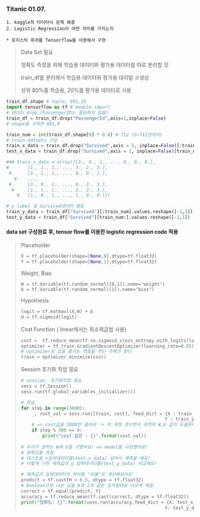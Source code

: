 ### Titanic 01.07.

```
1. kaggle의 타이타닉 문제 해결
2. Logistic Regression이 어떤 의미를 가지는지

* 로지스틱 회귀를 Tensorflow를 이용해서 구현
```

> Data Set 필요
>
> 정확도 측정을 위해 학습용 데이터와 평가용 데이터를 따로 분리할 것
>
> train_df를 분리해서 학습용 데이터와 평가용 데이털 ㄹ생성
>
> 상위 80%를 학습용, 20%를 평가용 데이터로 사용

```python
train_df.shape # tuple, 891,10
import tensorflow as tf # module import
# 데이터 drop (PassengerID는 필요하지 않음)
train_df = train_df.drop("PassengerId",axis=1,inplace=False)
# shape를 구하면 891,9
```

```python
train_num = int(train_df.shape[0] * 0.8) # 712 (0~711번까지)
# train datsets 구성
train_x_data = train_df.drop("Survived",axis = 1, inplace=False)[:train_num].values # inplace = False이면 원본을 변하게 하지 않음
test_x_data = train_df.drop("Survived",axis = 1, inplace=False)[train_num:].values # Values를 써서 값형태로 도출

### train_x_data = array([[3., 0., 1., ..., 0., 0., 0.],
#       [1., 1., 1., ..., 3., 2., 2.],
 #      [3., 1., 1., ..., 0., 0., 1.],
   #    ...,
 #      [3., 0., 1., ..., 0., 2., 3.],
  #     [1., 1., 1., ..., 2., 2., 3.],
    #   [1., 0., 1., ..., 1., 0., 0.]])
```

```python
# y label 및 Survived데이터 필요
train_y_data = train_df["Survived"][:train_num].values.reshape([-1,1])
test_y_data = train_df["Survived"][train_num:].values.reshape([-1,1])
```

#### data set 구성완료 후, tensor flow를 이용한 logistic regression code 적용

> Placeholder
>
> ```python
> X = tf.placeholder(shape=[None,8],dtype=tf.float32)
> Y = tf.placeholder(shape=[None,1],dtype=tf.float32)
> ```
>
> Weight, Bias
>
> ```
> W = tf.Variable(tf.random_normal([8,1]),name='weight')
> b = tf.Variable(tf.random_normal([1]),name="bias")
> ```
>
> Hypothesis
>
> ```python
> logit = tf.matmaul(X,W) + b
> H = tf.sigmoid(logit)
> ```
>
> Cost Function ( linear에서는 최소제곱법 사용)
>
> ```python
> cost =  tf.reduce_mean(tf.nn.sigmoid_cross_entropy_with_logits(logits=logit,labels=Y)) 
> optimizer = tf.train.GradientDescentOptimizer(learning_rate=0.01)
> # optimizer은 값을 줄이는 역할을 하는 주체가 된다
> train = optimizer.minimize(cost)
> ```
>
> Session 초기화 작업 필요
>
> ```python
> # session, 초기화작업 필요
> sess = tf.Session()
> sess.run(tf.global_variables_initializer())
> 
> # 학습
> for step in range(3000):
>     _, cost_val = sess.run([train, cost], feed_dict = {X : train_x_data,
>                                                       Y : train_y_data})
>     # => cost값을 3000번 줄여라 -> 이 과정 겪으면서 최적의 W,b 값이 도출된다
>     if step % 300 == 0:
>         print("cost 값은 : {}".format(cost_val))
>     
> # 우리가 원하는 W와 b를 구했어요! => model을 구성했어요!
> # 정확도를 측정
> # 테스트용 x입력데이터를(test_x_data) 넣어서 예측을 해요!
> # 이렇게 구한 예측값과 y 입력데이터를(test_y_data) 비교해요!
> 
> # 예측값과 실제데이터의 차이를 "비율"로 계산해보아요
> predict = tf.cast(H > 0.5, dtype = tf.float32)
> # boolean으로 나온 값을 0과 1과 같은 숫자형태로 나오게 해줌
> correct = tf.equal(predict, Y)
> accuracy = tf.reduce_mean(tf.cast(correct, dtype = tf.float32))
> print("정확도: {}".format(sess.run(accuracy,feed_dict = {X: test_x_data,
>                                                       Y: test_y_data})))
> 
> ```